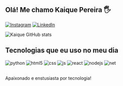 ## Olá! Me chamo Kaique Pereira 🖐️

[![Instagram](https://img.shields.io/badge/Instagram-E4405F?style=for-the-badge&logo=instagram&logoColor=white)](https://instagram.com/kaiquedu_)
[![LinkedIn](https://img.shields.io/badge/LinkedIn-0077B5?style=for-the-badge&logo=linkedin&logoColor=white)](https://www.linkedin.com/in/kaiqueedpereira/)

![Kaique GitHub stats](https://github-readme-stats.vercel.app/api?kaiquedu=anuraghazra&show_icons=true)

## Tecnologias que eu uso no meu dia

<div style="display: inline_block">
  <img align="center" alt="python" src="https://img.shields.io/badge/Python-3776AB?style=for-the-badge&logo=python&logoColor=white" />
  <img align="center" alt="html5" src="https://img.shields.io/badge/HTML5-E34F26?style=for-the-badge&logo=html5&logoColor=white" />
  <img align="center" alt="css" src="https://img.shields.io/badge/CSS3-1572B6?style=for-the-badge&logo=css3&logoColor=white" />
  <img align="center" alt="js" src="https://img.shields.io/badge/JavaScript-F7DF1E?style=for-the-badge&logo=javascript&logoColor=black" />
  <img align="center" alt="react" src="https://img.shields.io/badge/React-20232A?style=for-the-badge&logo=react&logoColor=61DAFB" />
  <img align="center" alt="nodejs" src="https://img.shields.io/badge/Node.js-43853D?style=for-the-badge&logo=node.js&logoColor=white" />
  <img align="center" alt="net" src="https://img.shields.io/badge/.NET-5C2D91?style=for-the-badge&logo=.net&logoColor=white" />
</div><br/>

Apaixonado e enstusiasta por tecnologia!
